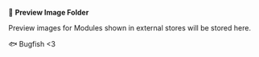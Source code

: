 📁 **Preview Image Folder**

Preview images for Modules shown in external stores will be stored here.

🐟 Bugfish <3
